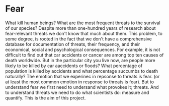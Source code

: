 # Fear

What kill human beings? What are the most frequent threats to the survival of our species? Despite more than one-hundred years of research about fear-relevant threats we don't know that much about them. This problem, to some degree, is rooted in the fact that we don't have a comprehensive database for documentation of threats, their frequency, and their economical, social and psychological consequences. For example, it is not difficult to find out that car accidents or cancer are among top ten causes of death worldwide. But in the particular city you live now, are people more likely to be killed by car aaccidents or floods? What percentage of population is killed by accidents and what percentage succumbs to death naturally? The emotion that we experinec in repsonse to threats is fear. (or at least the most common emotion in response to threats is fear). But to understand fear we first need to undersand what provokes it; threats. And to understand threats we need to do what scientists do: measure and quantify. This is the aim of this project.       
